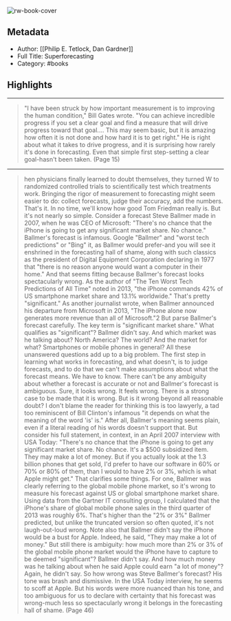 ![rw-book-cover](https://images-na.ssl-images-amazon.com/images/I/51%2BcBe-c2UL._SL200_.jpg)

## Metadata
- Author: [[Philip E. Tetlock, Dan Gardner]]
- Full Title: Superforecasting
- Category: #books

## Highlights
***

> "I have been struck by how important measurement is to improving the human condition," Bill Gates wrote. "You can achieve incredible progress if you set a clear goal and find a measure that will drive progress toward that goal.... This may seem basic, but it is amazing how often it is not done and how hard it is to get right." He is right about what it takes to drive progress, and it is surprising how rarely it's done in forecasting. Even that simple first step-setting a clear goal-hasn't been taken. (Page 15)

***

> hen physicians finally learned to doubt themselves, they turned W to randomized controlled trials to scientifically test which treatments work. Bringing the rigor of measurement to forecasting might seem easier to do: collect forecasts, judge their accuracy, add the numbers. That's it. In no time, we'll know how good Tom Friedman really is.
> But it's not nearly so simple. Consider a forecast Steve Ballmer made in 2007, when he was CEO of Microsoft: "There's no chance that the iPhone is going to get any significant market share. No chance."
> Ballmer's forecast is infamous. Google "Ballmer" and "worst tech predictions" or "Bing" it, as Ballmer would prefer-and you will see it enshrined in the forecasting hall of shame, along with such classics as the president of Digital Equipment Corporation declaring in 1977 that "there is no reason anyone would want a computer in their home." And that seems fitting because Ballmer's forecast looks spectacularly wrong. As the author of "The Ten Worst Tech Predictions of All Time" noted in 2013, "the iPhone commands 42% of US smartphone market share and 13.1% worldwide." That's pretty "significant." As another journalist wrote, when Ballmer announced his departure from Microsoft in 2013, "The iPhone alone now generates more revenue than all of Microsoft."2 But parse Ballmer's forecast carefully. The key term is "significant market share." What qualifies as "significant"? Ballmer didn't say. And which market was he talking about? North America? The world? And the market for what? Smartphones or mobile phones in general? All these unanswered questions add up to a big problem. The first step in learning what works in forecasting, and what doesn't, is to judge forecasts, and to do that we can't make assumptions about what the forecast means. We have to know. There can't be any ambiguity about whether a forecast is accurate or not and Ballmer's forecast is ambiguous. Sure, it looks wrong. It feels wrong.
> There is a strong case to be made that it is wrong. But is it wrong beyond all reasonable doubt?
> I don't blame the reader for thinking this is too lawyerly, a tad too reminiscent of Bill Clinton's infamous "it depends on what the meaning of the word 'is' is." After all, Ballmer's meaning seems plain, even if a literal reading of his words doesn't support that. But consider his full statement, in context, in an April 2007 interview with USA Today: "There's no chance that the iPhone is going to get any significant market share. No chance. It's a $500 subsidized item. They may make a lot of money. But if you actually look at the 1.3 billion phones that get sold, I'd prefer to have our software in 60% or 70% or 80% of them, than I would to have 2% or 3%, which is what Apple might get." That clarifies some things. For one, Ballmer was clearly referring to the global mobile phone market, so it's wrong to measure his forecast against US or global smartphone market share. Using data from the Gartner IT consulting group, I calculated that the iPhone's share of global mobile phone sales in the third quarter of 2013 was roughly 6%. That's higher than the "2% or 3%" Ballmer predicted, but unlike the truncated version so often quoted, it's not laugh-out-loud wrong. Note also that Ballmer didn't say the iPhone would be a bust for Apple. Indeed, he said, "They may make a lot of money." But still there is ambiguity: how much more than 2% or 3% of the global mobile phone market would the iPhone have to capture to be deemed "significant"? Ballmer didn't say. And how much money was he talking about when he said Apple could earn "a lot of money"? Again, he didn't say.
> So how wrong was Steve Ballmer's forecast? His tone was brash and dismissive. In the USA Today interview, he seems to scoff at Apple. But his words were more nuanced than his tone, and too ambiguous for us to declare with certainty that his forecast was wrong-much less so spectacularly wrong it belongs in the forecasting hall of shame. (Page 46)


